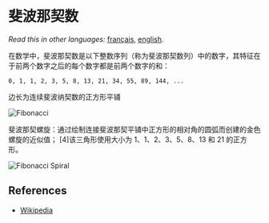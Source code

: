 # 斐波那契数

_Read this in other languages:_
[français](README.fr-FR.md),
[english](README.md).

在数学中，斐波那契数是以下整数序列（称为斐波那契数列）中的数字，其特征在于前两个数字之后的每个数字都是前两个数字的和：

`0, 1, 1, 2, 3, 5, 8, 13, 21, 34, 55, 89, 144, ...`

边长为连续斐波纳契数的正方形平铺

![Fibonacci](https://upload.wikimedia.org/wikipedia/commons/d/db/34%2A21-FibonacciBlocks.png)

斐波那契螺旋：通过绘制连接斐波那契平铺中正方形的相对角的圆弧而创建的金色螺旋的近似值； [4]该三角形使用大小为 1、1、2、3、5、8、13 和 21 的正方形。

![Fibonacci Spiral](https://upload.wikimedia.org/wikipedia/commons/2/2e/FibonacciSpiral.svg)

## References

- [Wikipedia](https://en.wikipedia.org/wiki/Fibonacci_number)
